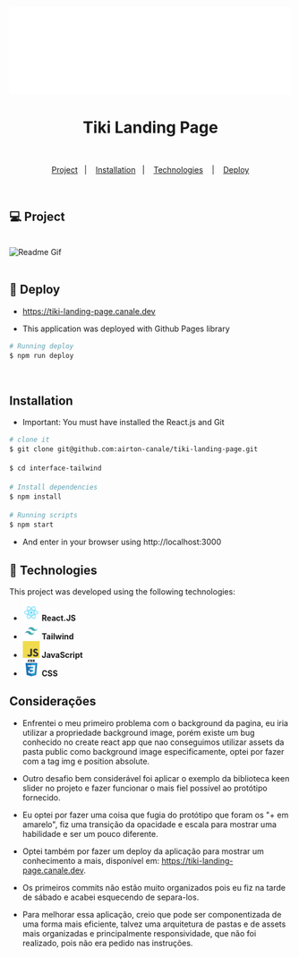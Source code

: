 <p align="center">
<img margin-left= "300px" src="public/assets/logo-tiki.svg" alt="Banner">
</p>  
<h1 align="center"><strong></strong></h1>
<h1 align="center"><strong>Tiki Landing Page</strong></h1>
<br>
<p align="center">
  <a href="#-project">Project</a>&nbsp;&nbsp;&nbsp;|&nbsp;&nbsp;&nbsp;
  <a href="#installation">Installation</a>&nbsp;&nbsp;&nbsp;|&nbsp;&nbsp;&nbsp;
  <a href="#-technologies">Technologies</a>
  &nbsp;&nbsp;&nbsp;|&nbsp;&nbsp;&nbsp;
  <a href="#-deploy">Deploy</a>
</p>

<br>

## 💻 Project

<br>
<img src="public/assets/readme.gif" alt="Readme Gif">
<br>
<br>

## 🚀 Deploy
 -  https://tiki-landing-page.canale.dev

 - This application was deployed with Github Pages library 


 ```bash
# Running deploy
$ npm run deploy
```
<br>

## Installation

- Important: You must have installed the React.js and Git

```bash
# clone it
$ git clone git@github.com:airton-canale/tiki-landing-page.git

$ cd interface-tailwind

# Install dependencies
$ npm install

# Running scripts
$ npm start
```
- And enter in your browser using http://localhost:3000


## 🚀 Technologies

This project was developed using the following technologies:

- <img height="30" src="https://raw.githubusercontent.com/github/explore/80688e429a7d4ef2fca1e82350fe8e3517d3494d/topics/react/react.png"> **React.JS**
- <img height="30" src="https://raw.githubusercontent.com/github/explore/80688e429a7d4ef2fca1e82350fe8e3517d3494d/topics/tailwind/tailwind.png"> **Tailwind**
- <img height="30" src="https://raw.githubusercontent.com/github/explore/80688e429a7d4ef2fca1e82350fe8e3517d3494d/topics/javascript/javascript.png"> **JavaScript**
- <img height="30" src="https://raw.githubusercontent.com/github/explore/80688e429a7d4ef2fca1e82350fe8e3517d3494d/topics/css/css.png"> **CSS**



## Considerações

- Enfrentei o meu primeiro problema com o background da pagina, eu iria utilizar a propriedade background image, porém existe um bug conhecido no create react app que nao conseguimos utilizar assets da pasta public como background image especificamente, optei por fazer com a tag img e position absolute.

- Outro desafio bem considerável foi aplicar o exemplo da biblioteca keen slider no projeto e fazer funcionar o mais fiel possível ao protótipo fornecido.

- Eu optei por fazer uma coisa que fugia do protótipo que foram os "+ em amarelo", fiz uma transição da opacidade e escala para mostrar uma habilidade e ser um pouco diferente.

- Optei também por fazer um deploy da aplicação para mostrar um conhecimento a mais, disponível em: https://tiki-landing-page.canale.dev.

- Os primeiros commits não estão muito organizados pois eu fiz na tarde de sábado e acabei esquecendo de separa-los.

- Para melhorar essa aplicação, creio que pode ser componentizada de uma forma mais eficiente, talvez uma arquitetura de pastas e de assets mais organizadas e principalmente responsividade, que não foi realizado, pois não era pedido nas instruções.
